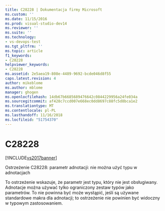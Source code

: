 ```yaml
---
title: C28228 | Dokumentacja firmy Microsoft
ms.custom: ''
ms.date: 11/15/2016
ms.prod: visual-studio-dev14
ms.reviewer: ''
ms.suite: ''
ms.technology:
- vs-devops-test
ms.tgt_pltfrm: ''
ms.topic: article
f1_keywords:
- C28228
helpviewer_keywords:
- C28228
ms.assetid: 2e5aea19-808e-4489-9692-bcde046d8f55
caps.latest.revision: 4
author: mikeblome
ms.author: mblome
manager: ghogen
ms.openlocfilehash: 14db67b6685689476642c0844229956a24fe034a
ms.sourcegitcommit: af428c7ccd007e668ec0dd8697c88fc5d8bca1e2
ms.translationtype: MT
ms.contentlocale: pl-PL
ms.lasthandoff: 11/16/2018
ms.locfileid: "51754370"
---
```

# <a name="c28228"></a>C28228
[!INCLUDE[vs2017banner](../includes/vs2017banner.md)]

Ostrzeżenie C28228: parametr adnotacji: nie można użyć typu w adnotacjach  
  
 To ostrzeżenie wskazuje, że parametr jest typu, który nie jest obsługiwany. Adnotacje można używać tylko ograniczony zestaw typów jako parametrów. To nie powinna być może wystąpić, jeśli są używane standardowe makra dla adnotacji; to ostrzeżenie nie powinien być widoczny w typowym zastosowaniem.



